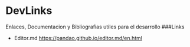 # DevLinks
Enlaces, Documentacion y Bibliografias utiles para el desarrollo
###Links
- Editor.md https://pandao.github.io/editor.md/en.html
